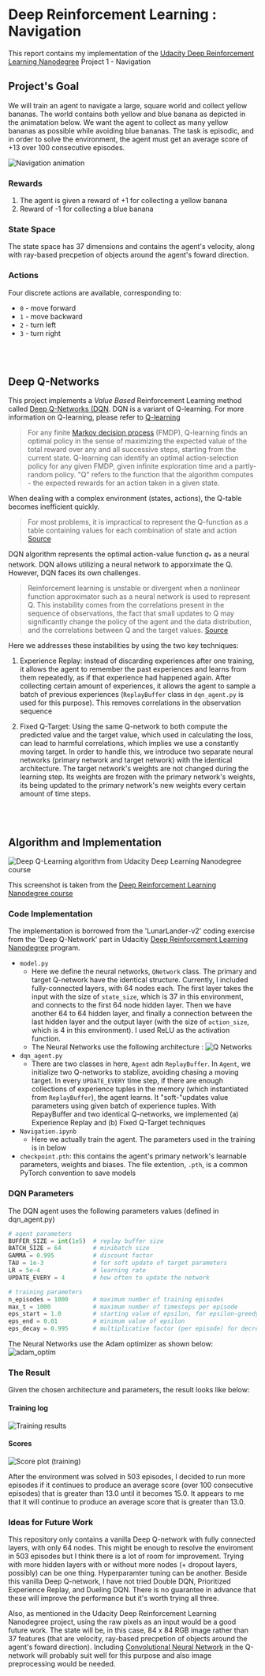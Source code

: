 # Deep Reinforcement Learning : Navigation

This report contains my implementation of the [Udacity Deep Reinforcement Learning Nanodegree]((https://www.udacity.com/course/deep-reinforcement-learning-nanodegree--nd893)) Project 1 - Navigation

## Project's Goal  

We will train an agent to navigate a large, square world and collect yellow bananas. The world contains both yellow and blue banana as depicted in the animatation below. We want the agent to collect as many yellow bananas as possible while avoiding blue bananas. The task is episodic, and in order to solve the environment, the agent must get an average score of +13 over 100 consecutive episodes.

![Navigation animation](images/banana.gif)

### Rewards

1. The agent is given a reward of +1 for collecting a yellow banana
1. Reward of -1 for collecting a blue banana

### State Space  

The state space has 37 dimensions and contains the agent's velocity, along with ray-based precpetion of objects around the agent's foward direction.

### Actions  

Four discrete actions are available, corresponding to:

- `0` - move forward
- `1` - move backward
- `2` - turn left
- `3` - turn right

<br>
<br>

## Deep Q-Networks

This project implements a *Value Based* Reinforcement Learning method called [Deep Q-Networks (DQN](https://deepmind.com/research/dqn/). DQN is a variant of Q-learning. For more information on Q-learning, please refer to [Q-learning](https://en.wikipedia.org/wiki/Q-learning#Deep_Q-learning)

> For any finite [Markov decision process](https://en.wikipedia.org/wiki/Markov_decision_process) (FMDP), Q-learning finds an optimal policy in the sense of maximizing the expected value of the total reward over any and all successive steps, starting from the current state. Q-learning can identify an optimal action-selection policy for any given FMDP, given infinite exploration time and a partly-random policy. "Q" refers to the function that the algorithm computes - the expected rewards for an action taken in a given state.

When dealing with a complex environment (states, actions), the Q-table becomes inefficient quickly. 
> For most problems, it is impractical to represent the Q-function as a table containing values for each combination of state and action [Source](https://www.tensorflow.org/agents/tutorials/0_intro_rl)

DQN algorithm represents the optimal action-value function $q_{*}$​ as a neural network. DQN allows utilizing a neural network to apporximate the Q. However, DQN faces its own challenges.

> Reinforcement learning is unstable or divergent when a nonlinear function approximator such as a neural network is used to represent Q. This instability comes from the correlations present in the sequence of observations, the fact that small updates to Q may significantly change the policy of the agent and the data distribution, and the correlations between Q and the target values.
[Source](https://en.wikipedia.org/wiki/Q-learning#Deep_Q-learning)

Here we addresses these instabilities by using the two key techniques:

 1. Experience Replay: instead of discarding experiences after one training, it allows the agent to remember the past experiences and learns from them repeatedly, as if that experience had happened again. After collecting certain amount of experiences, it allows the agent to sample a batch of previous experiences (`ReplayBuffer` class in `dqn_agent.py` is used for this purpose). This removes correlations in the observation sequence

 2. Fixed Q-Target: Using the same Q-network to both compute the predicted value and the target value, which used in calculating the loss, can lead to harmful correlations, which implies we use a constantly moving target. In order to handle this, we introduce two separate neural networks (primary network and target network) with the identical architecture. The target network's weights are not changed during the learning step. Its weights are frozen with the primary network's weights, its being updated to the primary network's new weights every certain amount of time steps.

<br>
<br>

## Algorithm and Implementation

![Deep Q-Learning algorithm from Udacity Deep Learning Nanodegree course](images/algorithm_dqn.PNG)

This screenshot is taken from the [Deep Reinforcement Learning Nanodegree course](https://www.udacity.com/course/deep-reinforcement-learning-nanodegree--nd893)

### Code Implementation

The implementation is borrowed from the 'LunarLander-v2' coding exercise from the 'Deep Q-Network' part in Udacitiy [Deep Reinforcement Learning Nanodegree](https://www.udacity.com/course/deep-reinforcement-learning-nanodegree--nd893) program.

- `model.py`
  - Here we define the neural networks, `QNetwork` class. The primary and target Q-network have the identical structure. Currently, I included fully-connected layers, with 64 nodes each. The first layer takes the input with the size of `state_size`, which is 37 in this environment, and connects to the first 64 node hidden layer. Then we have another 64 to 64 hidden layer, and finally a connection between the last hidden layer and the output layer (with the size of `action_size`, which is 4 in this environment). I used ReLU as the activation function.
  - The Neural Networks use the following architecture :
    ![Q Networks](images/q_networks.png)
- `dqn_agent.py`
  - There are two classes in here, `Agent` adn `ReplayBuffer`. In `Agent`, we initialize two Q-networks to stablize, avoiding chasing a moving target. In every `UPDATE_EVERY` time step, if there are enough collections of experience tuples in the memory (which instantiated from `ReplayBuffer`), the agent learns. It "soft-"updates value parameters using given batch of experience tuples. With RepayBuffer and two identical Q-networks, we implemented (a) Experience Replay and (b) Fixed Q-Target techniques
- `Navigation.ipynb`
  - Here we actually train the agent. The parameters used in the training is in below
- `checkpoint.pth`: this contains the agent's primary network's learnable parameters, weights and biases. The file extention, `.pth`, is a common PyTorch convention to save models
  
### DQN Parameters

The DQN agent uses the following parameters values (defined in dqn_agent.py)

```Python
# agent parameters
BUFFER_SIZE = int(1e5)  # replay buffer size
BATCH_SIZE = 64         # minibatch size 
GAMMA = 0.995           # discount factor 
TAU = 1e-3              # for soft update of target parameters
LR = 5e-4               # learning rate 
UPDATE_EVERY = 4        # how often to update the network

# training parameters
n_episodes = 1000       # maximum number of training episodes
max_t = 1000            # maximum number of timesteps per episode
eps_start = 1.0         # starting value of epsilon, for epsilon-greedy action selection
eps_end = 0.01          # minimum value of epsilon
eps_decay = 0.995       # multiplicative factor (per episode) for decreasing epsilon

```

The Neural Networks use the Adam optimizer as shown below:  
![adam_optim](images/adam_optim.png)

### The Result

Given the chosen architecture and parameters, the result looks like below:

#### Training log

![Training results](images/results.png)

#### Scores

![Score plot (training)](images/score_plot.png)

After the environment was solved in 503 episodes, I decided to run more episodes if it continues to produce an average score (over 100 consecutive episodes) that is greater than 13.0 until it becomes 15.0. It appears to me that it will continue to produce an average score that is greater than 13.0.

### Ideas for Future Work

This repository only contains a vanilla Deep Q-network with fully connected layers, with only 64 nodes. This might be enough to resolve the enviroment in 503 episodes but I think there is a lot of room for improvement. Trying with more hidden layers with or without more nodes (+ dropout layers, possibly) can be one thing. Hyperparamter tuning can be another. Beside this vanilla Deep Q-network, I have not tried Double DQN, Prioritized Experience Replay, and Dueling DQN. There is no guarantee in advance that these will improve the performance but it's worth trying all three.  
  
Also, as mentioned in the Udacity Deep Reinforcement Learning Nanodegree project, using the raw pixels as an input would be a good future work. The state will be, in this case, 84 x 84 RGB image rather than 37 features (that are velocity, ray-based precpetion of objects around the agent's foward direction). Including [Convolutional Neural Network](https://en.wikipedia.org/wiki/Convolutional_neural_network) in the Q-network will probably suit well for this purpose and also image preprocessing would be needed.
